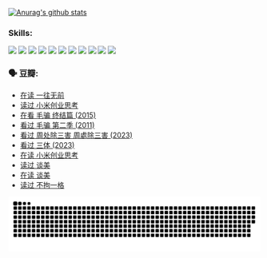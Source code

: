 
[![Anurag's github stats](https://github-readme-stats.vercel.app/api?username=w940853815)](https://github.com/anuraghazra/github-readme-stats)

### Skills:

<code><img height="32" src="https://cdn.jsdelivr.net/npm/simple-icons@v5/icons/python.svg"></code>
<code><img height="32" src="https://cdn.jsdelivr.net/npm/simple-icons@v5/icons/javascript.svg"></code>
<code><img height="32" src="https://cdn.jsdelivr.net/npm/simple-icons@v5/icons/django.svg"></code>
<code><img height="32" src="https://cdn.jsdelivr.net/npm/simple-icons@v5/icons/flask.svg"></code>
<code><img height="32" src="https://cdn.jsdelivr.net/npm/simple-icons@v5/icons/vuetify.svg"></code>
<code><img height="32" src="https://cdn.jsdelivr.net/npm/simple-icons@v5/icons/git.svg"></code>
<code><img height="32" src="https://cdn.jsdelivr.net/npm/simple-icons@v5/icons/docker.svg"></code>
<code><img height="32" src="https://cdn.jsdelivr.net/npm/simple-icons@v5/icons/postgresql.svg"></code>
<code><img height="32" src="https://cdn.jsdelivr.net/npm/simple-icons@v5/icons/elasticsearch.svg"></code>
<code><img height="32" src="https://cdn.jsdelivr.net/npm/simple-icons@v5/icons/macos.svg"></code>
<code><img height="32" src="https://cdn.jsdelivr.net/npm/simple-icons@v5/icons/linux.svg"></code>

### 🗣 豆瓣:

<!-- DOUBAN-ACTIVITIES:START -->
- [在读 一往无前](https://www.douban.com/people/136069238/status/4590507310/?_i=15302811)
- [读过 小米创业思考](https://www.douban.com/people/136069238/status/4590506983/?_i=15302811)
- [在看 毛骗 终结篇‎ (2015)](https://www.douban.com/people/136069238/status/4581971924/?_i=15302811)
- [看过 毛骗 第二季‎ (2011)](https://www.douban.com/people/136069238/status/4581971810/?_i=15302811)
- [看过 周处除三害 周處除三害‎ (2023)](https://www.douban.com/people/136069238/status/4575646701/?_i=15302811)
- [看过 三体‎ (2023)](https://www.douban.com/people/136069238/status/4574263039/?_i=15302811)
- [在读 小米创业思考](https://www.douban.com/people/136069238/status/4572047905/?_i=15302811)
- [读过 谈美](https://www.douban.com/people/136069238/status/4572047629/?_i=15302811)
- [在读 谈美](https://www.douban.com/people/136069238/status/4560861771/?_i=15302811)
- [读过 不拘一格](https://www.douban.com/people/136069238/status/4560861445/?_i=15302811)
<!-- DOUBAN-ACTIVITIES:END -->


![Snake animation](https://raw.githubusercontent.com/w940853815/w940853815/output/github-contribution-grid-snake.svg)

<!--
**w940853815/w940853815** is a ✨ _special_ ✨ repository because its `README.md` (this file) appears on your GitHub profile.

Here are some ideas to get you started:

- 🔭 I’m currently working on ...
- 🌱 I’m currently learning ...
- 👯 I’m looking to collaborate on ...
- 🤔 I’m looking for help with ...
- 💬 Ask me about ...
- 📫 How to reach me: ...
- 😄 Pronouns: ...
- ⚡ Fun fact: ...
-->
